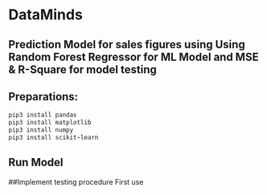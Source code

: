 # DataMinds
## Prediction Model for sales figures using Using Random Forest Regressor for ML Model and MSE & R-Square for model testing

## Preparations:
```ruby
pip3 install pandas
pip3 install matplotlib
pip3 install numpy
pip3 install scikit-learn
```

## Run Model 


##Implement testing procedure
First use
